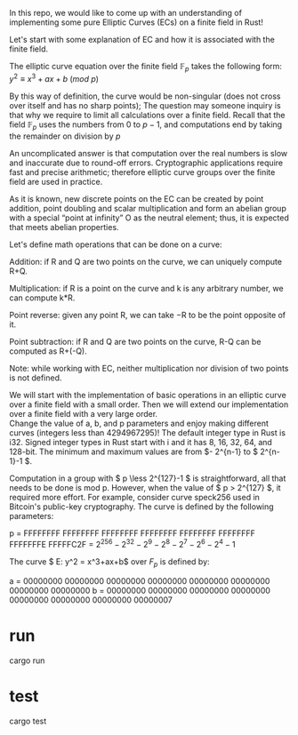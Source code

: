In this repo, we would like to come up with an understanding of implementing some pure Elliptic Curves (ECs) on a finite field in Rust!

Let's start with some explanation of EC and how it is associated with the finite field. 

The elliptic curve equation over the finite field $\mathbb{F}_p$ takes the following form:
$y^2 ≡ x^3 + ax + b ~(mod ~p)$

 By this way of definition, the curve would be non-singular (does not cross over itself and has no sharp points);  The question may someone inquiry is that why we require to limit all calculations over a finite field.  Recall that the field $\mathbb{F}_p$ uses the numbers from 0 to $p - 1$, and computations end by taking the remainder on division by $p$
 
 An uncomplicated answer is that computation over the real numbers is slow and inaccurate due to round-off errors. Cryptographic applications require fast and precise arithmetic; therefore elliptic curve groups over the finite field are used in practice. 
 
 
 As it is known, new discrete points on the EC can be created by point addition, point doubling and scalar multiplication and form an abelian group with a special “point
at infinity” O as the neutral element; thus, it is expected that meets abelian properties. 

Let's define math operations that can be done on a curve:

  Addition: if R and Q are two points on the curve, we can uniquely compute R+Q.
  
  Multiplication: if R is a point on the curve and k is any arbitrary number, we can compute k*R.
  
  Point reverse: given any point R, we can take −R to be the point opposite of it.
  
  Point subtraction: if R and Q are two points on the curve, R-Q can be computed as R+(-Q).
  
  Note:  while working with EC, neither multiplication nor division of two points is not defined.
    
  We will start with the implementation of basic operations in an elliptic curve over a finite field with a small order. Then we will extend our implementation over a finite field with a very large order.  
Change the value of a, b, and p parameters and enjoy making different curves (integers less than 4294967295)!
The default integer type in Rust is i32. Signed integer types in Rust start with i and it has 8, 16, 32, 64, and 128-bit. The minimum and maximum values are from $- 2^{n-1} to $ 2^{n-1}-1 $.

Computation in a group with $ p \less 2^{127}-1 $ is straightforward, all that needs to be done is mod p. 
However, when the value of $ p > 2^{127} $, it required more effort. For example, consider curve speck256  used in Bitcoin's public-key cryptography. The curve is defined by the following parameters:

p = FFFFFFFF FFFFFFFF FFFFFFFF FFFFFFFF FFFFFFFF FFFFFFFF FFFFFFFE FFFFFC2F
= $2^{256} - 2^{32} - 2^9 - 2^8 - 2^7 - 2^6 - 2^4 - 1$

The curve $ E: y^2 = x^3+ax+b$ over $F_p$ is defined by:

a = 00000000 00000000 00000000 00000000 00000000 00000000 00000000 00000000
b = 00000000 00000000 00000000 00000000 00000000 00000000 00000000 00000007
# run
cargo run
# test
cargo test

